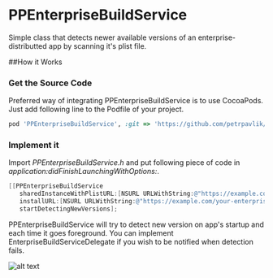 PPEnterpriseBuildService
========================

Simple class that detects newer available versions of an enterprise-distributted app by scanning it's plist file.


##How it Works

### Get the Source Code

Preferred way of integrating PPEnterpriseBuildService is to use CocoaPods. Just add following line to the Podfile of your project.

```ruby
pod 'PPEnterpriseBuildService', :git => 'https://github.com/petrpavlik/PPEnterpriseBuildService.git'
```

### Implement it

Import *PPEnterpriseBuildService.h* and put following piece of code in *application:didFinishLaunchingWithOptions:*.

```Objective-C
[[PPEnterpriseBuildService 
   sharedInstanceWithPlistURL:[NSURL URLWithString:@"https://example.com/your-enterprise-app/app.plist"] 
   installURL:[NSURL URLWithString:@"https://example.com/your-enterprise-app"]] 
   startDetectingNewVersions];
```

PPEnterpriseBuildService will try to detect new version on app's startup and each time it goes foreground. You can implement EnterpriseBuildServiceDelegate if you wish to be notified when detection fails.

![alt text](https://photos-4.dropbox.com/t/0/AADFVWlTpsxUoebUSEBBgeTFRpNZl1H14PI_8bVzdGGrnA/12/4175299/png/2048x1536/3/1391097600/0/2/Screenshot%202014-01-30%2015.08.41.png/M0NqBaaIXHd5mm2C9T6zb6bV_mZFrQLt8-wCrv9km5Y "Magic here")



